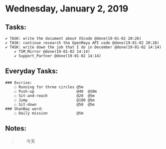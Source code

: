 # Wednesday, January 2, 2019

## Tasks:
    ✔ TASK: write the document about VScode @done(19-01-02 20:26)
    ✔ TASK: continue research the OpenMaya API code @done(19-01-02 20:26)
    ✔ TASK: write down the job that I do in December @done(19-01-02 14:14)
        ✔ TSM_Mirror @done(19-01-02 14:14)
        ✔ Support_Partner @done(19-01-02 14:14)



## Everyday Tasks:
    ### Excrise:
        ☐ Running for three circles @5m
        ☐ Push-up                   @40  @10m
        ☐ Sit-and-reach             @20  @5m
        ☐ Jump                      @100 @5m
        ☐ Sit-down                  @50  @5m
    ### ShanBay word:
        ☐ Daily mission             @5m

## Notes:
> &emsp;&emsp;今天
